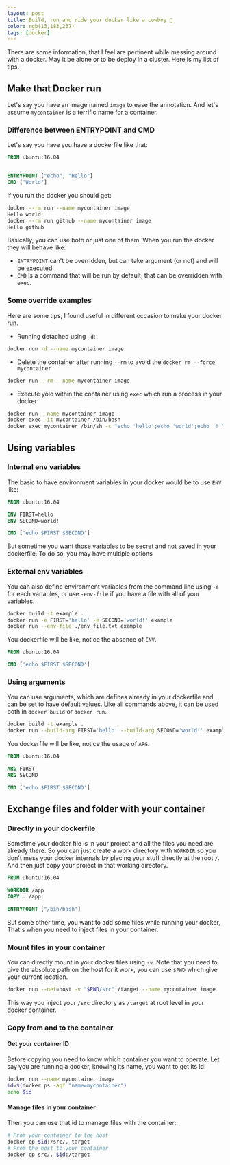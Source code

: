 ```yaml
---
layout: post
title: Build, run and ride your docker like a cowboy 🤠
color: rgb(13,183,237)
tags: [docker]
---
```


There are some information, that I feel are pertinent while messing around with a docker.
May it be alone or to be deploy in a cluster. Here is my list of tips.

## Make that Docker run

Let's say you have an image named `image` to ease the annotation. 
And let's assume `mycontainer` is a terrific name for a container.

### Difference between ENTRYPOINT and CMD

Let's say you have you have a dockerfile like that:

```dockerfile
FROM ubuntu:16.04


ENTRYPOINT ["echo", "Hello"]
CMD ["World"]
```

If you run the docker you should get:

```bash
docker --rm run --name mycontainer image
Hello world
docker --rm run github --name mycontainer image 
Hello github
```

Basically, you can use both or just one of them. When you run the docker they will behave like:
  - `ENTRYPOINT` can't be overridden, but can take argument (or not) and will be executed. 
  - `CMD` is a command that will be run by default, that can be overridden with `exec`.


### Some override examples

Here are some tips, I found useful in different occasion to make your docker run.

 - Running detached using `-d`:
```bash 
docker run -d --name mycontainer image
``` 
 - Delete the container after running `--rm` to avoid the `docker rm --force mycontainer`
 ```bash
 docker run --rm --name mycontainer image
 ```
 - Execute yolo within the container using `exec` which run a process in your docker:
 ```bash
 docker run --name mycontainer image
 docker exec -it mycontainer /bin/bash
 docker exec mycontainer /bin/sh -c "echo 'hello';echo 'world';echo '!'"
 ```



## Using variables

### Internal env variables

The basic to have environment variables in your docker would be to use `ENV` like:

```dockerfile
FROM ubuntu:16.04

ENV FIRST=hello
ENV SECOND=world!

CMD ['echo $FIRST $SECOND']
```

But sometime you want those variables to be secret and not saved in your dockerfile.
To do so, you may have multiple options


### External env variables

You can also define environment variables from the command line using `-e` for each variables, 
or use `-env-file` if you have a file with all of your variables.

```bash
docker build -t example .
docker run -e FIRST='hello' -e SECOND='world!' example
docker run --env-file ./env_file.txt example
```

You dockerfile will be like, notice the absence of `ENV`.

```dockerfile
FROM ubuntu:16.04

CMD ['echo $FIRST $SECOND']
```

### Using arguments

You can use arguments, which are defines already in your dockerfile and can be set to have default 
values. Like all commands above, it can be used both in `docker build` or `docker run`.

```bash
docker build -t example .
docker run --build-arg FIRST='hello' --build-arg SECOND='world!' example
```

You dockerfile will be like, notice the usage of `ARG`.

```dockerfile
FROM ubuntu:16.04

ARG FIRST
ARG SECOND

CMD ['echo $FIRST $SECOND']
```

## Exchange files and folder with your container
### Directly in your dockerfile

Sometime your docker file is in your project and all the files you need are already there.
So you can just create a work directory with `WORKDIR` so you don't mess your docker internals by placing your stuff directly 
at the root `/`. And then just copy your project in that working directory.

```dockerfile
FROM ubuntu:16.04

WORKDIR /app
COPY . /app

ENTRYPOINT ["/bin/bash"]
```

But some other time, you want to add some files while running your docker, 
That's when you need to inject files in your container.

### Mount files in your container

You can directly mount in your docker files using `-v`. 
Note that you need to give the absolute path on the host for it work, you can use `$PWD` which give your current location.

```bash
docker run --net=host -v "$PWD/src":/target --name mycontainer image
```

This way you inject your `/src` directory as `/target` at root level in your docker container. 

### Copy from and to the container
#### Get your container ID

Before copying you need to know which container you want to operate.
Let say you are running a docker, knowing its name, you want to get its id:

```bash
docker run --name mycontainer image 
id=$(docker ps -aqf "name=mycontainer")
echo $id
```

#### Manage files in your container

Then you can use that id to manage files with the container:

```bash
# From your container to the host
docker cp $id:/src/. target
# From the host to your container
docker cp src/. $id:/target
``` 
